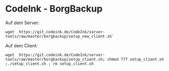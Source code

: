 # CodeInk - BorgBackup
Auf dem Server:

```
wget  https://git.codeink.de/CodeInk/server-tools/raw/master/borgbackup/setup_new_client.sh`
```
Auf dem Client:
```
wget  https://git.codeink.de/CodeInk/server-tools/raw/master/borgbackup/setup_client.sh; chmod 777 setup_client.sh ;./setup_client.sh ; rm setup_client.sh
```
